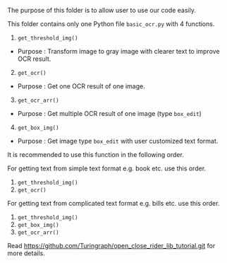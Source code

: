 The purpose of this folder is to allow user to use our code easily.

This folder contains only one Python file `basic_ocr.py` with 4 functions.

1.  `get_threshold_img()`
-   Purpose : Transform image to gray image with clearer text to improve OCR result.
2.  `get_ocr()`
-   Purpose : Get one OCR result of one image.
3.  `get_ocr_arr()`
-   Purpose : Get multiple OCR result of one image (type `box_edit`)
4.  `get_box_img()`
-   Purpose : Get image type `box_edit` with user customized text format.

It is recommended to use this function in the following order.

For getting text from simple text format e.g. book etc. use this order.
1.  `get_threshold_img()`
2.  `get_ocr()`

For getting text from complicated text format e.g. bills etc. use this order.
1.  `get_threshold_img()`
2.  `get_box_img()`
3.  `get_ocr_arr()`

Read https://github.com/Turingraph/open_close_rider_lib_tutorial.git for more details.
